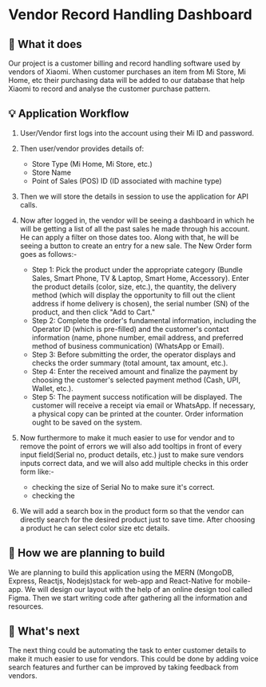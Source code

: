 # Vendor Record Handling Dashboard

## 🔨 What it does

Our project is a customer billing and record handling software used by vendors of Xiaomi. When customer purchases an item from Mi Store, Mi Home, etc their purchasing data will be added to our database that help Xiaomi to record and analyse the customer purchase pattern.

## 💡 Application Workflow

1. User/Vendor first logs into the account using their Mi ID and password.

2. Then user/vendor provides details of:

   - Store Type (Mi Home, Mi Store, etc.)
   - Store Name
   - Point of Sales (POS) ID (ID associated with machine type)

3. Then we will store the details in session to use the application for API calls.

4. Now after logged in, the vendor will be seeing a dashboard in which he will be getting a list of all the past sales he made through his account. He can apply a filter on those dates too. Along with that, he will be seeing a button to create an entry for a new sale. The New Order form goes as follows:-

   - Step 1: Pick the product under the appropriate category (Bundle Sales, Smart Phone, TV & Laptop, Smart Home, Accessory). Enter the product details (color, size, etc.), the quantity, the delivery method (which will display the opportunity to fill out the client address if home delivery is chosen), the serial number (SN) of the product, and then click "Add to Cart."
   - Step 2: Complete the order's fundamental information, including the Operator ID (which is pre-filled) and the customer's contact information (name, phone number, email address, and preferred method of business communication) (WhatsApp or Email).
   - Step 3: Before submitting the order, the operator displays and checks the order summary (total amount, tax amount, etc.).
   - Step 4: Enter the received amount and finalize the payment by choosing the customer's selected payment method (Cash, UPI, Wallet, etc.).
   - Step 5: The payment success notification will be displayed. The customer will receive a receipt via email or WhatsApp. If necessary, a physical copy can be printed at the counter. Order information ought to be saved on the system.

5. Now furthermore to make it much easier to use for vendor and to remove the point of errors we will also add tooltips in front of every input field(Serial no, product details, etc.) just to make sure vendors inputs correct data, and we will also add multiple checks in this order form like:-
   - checking the size of Serial No to make sure it's correct.
   - checking the
6. We will add a search box in the product form so that the vendor can directly search for the desired product just to save time. After choosing a product he can select color size etc details.

## 🧩 How we are planning to build

We are planning to build this application using the MERN (MongoDB, Express, Reactjs, Nodejs)stack for web-app and React-Native for mobile-app. We will design our layout with the help of an online design tool called Figma. Then we start writing code after gathering all the information and resources.

## 🚀 What's next

The next thing could be automating the task to enter customer details to make it much easier to use for vendors. This could be done by adding voice search features and further can be improved by taking feedback from vendors.
